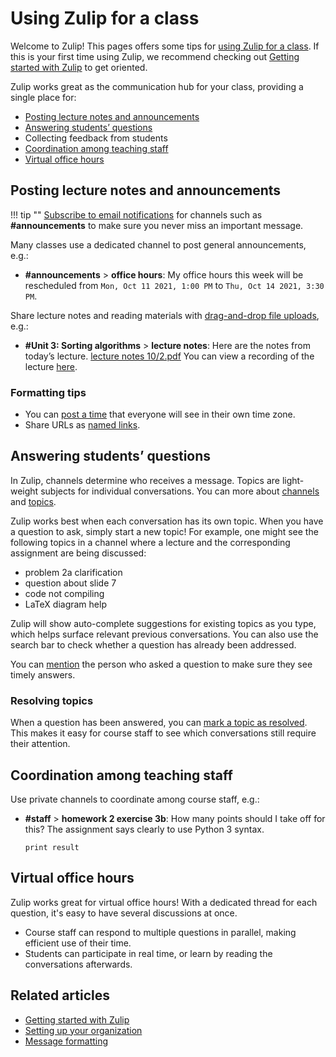 # Using Zulip for a class

Welcome to Zulip! This pages offers some tips for [using Zulip for a
class](https://zulip.com/for/education/).  If this is your first time using Zulip, we
recommend checking out [Getting started with
Zulip](/help/getting-started-with-zulip) to get oriented.

Zulip works great as the communication hub for your class, providing a
single place for:

* [Posting lecture notes and announcements](#posting-lecture-notes-and-announcements)
* [Answering students’ questions](#answering-students-questions)
* Collecting feedback from students
* [Coordination among teaching staff](#coordination-among-teaching-staff)
* [Virtual office hours](#virtual-office-hours)

## Posting lecture notes and announcements

!!! tip ""
    [Subscribe to email notifications](/help/channel-notifications) for
    channels such as **#announcements** to make sure you never miss an important message.

Many classes use a dedicated channel to post general announcements, e.g.:

* **\#announcements** > **office hours**: My office hours this week
will be rescheduled from `Mon, Oct 11 2021, 1:00 PM` to `Thu, Oct 14 2021, 3:30 PM`.


Share lecture notes and reading materials with [drag-and-drop file
uploads](/help/share-and-upload-files), e.g.:

* **\#Unit 3: Sorting algorithms** > **lecture notes**: Here are the notes
from today’s lecture. [lecture notes 10/2.pdf]() You can view a recording of the lecture [here]().

### Formatting tips

* You can [post a time](/help/format-your-message-using-markdown#global-times)
  that everyone will see in their own time zone.
* Share URLs as [named links](/help/format-your-message-using-markdown#links).

## Answering students’ questions

In Zulip, channels determine who receives a message. Topics are
light-weight subjects for individual conversations. You can more about
[channels](introduction-to-channels) and [topics](/help/introduction-to-topics).

Zulip works best when each conversation has its own topic. When you
have a question to ask, simply start a new topic! For example, one
might see the following topics in a channel where a lecture and the
corresponding assignment are being discussed:

* problem 2a clarification
* question about slide 7
* code not compiling
* LaTeX diagram help

Zulip will show auto-complete suggestions for existing topics as you
type, which helps surface relevant previous conversations. You can
also use the search bar to check whether a question has already
been addressed.

You can [mention](/help/mention-a-user-or-group) the person who asked
a question to make sure they see timely answers.

### Resolving topics

When a question has been answered, you can [mark a topic as
resolved](/help/resolve-a-topic). This makes it easy for course
staff to see which conversations still require their attention.

## Coordination among teaching staff

Use private channels to coordinate among course staff, e.g.:

* **\#staff** > **homework 2 exercise 3b**: How many points should I
  take off for this? The assignment says clearly to use Python 3 syntax.

    ```
    print result
    ```

## Virtual office hours

Zulip works great for virtual office hours! With a dedicated thread
for each question, it's easy to have several discussions at once.

* Course staff can respond to multiple questions in parallel, making
  efficient use of their time.
* Students can participate in real time, or learn by reading the
  conversations afterwards.

## Related articles

* [Getting started with Zulip](/help/getting-started-with-zulip)
* [Setting up your organization](/help/getting-your-organization-started-with-zulip)
* [Message formatting](/help/format-your-message-using-markdown)
